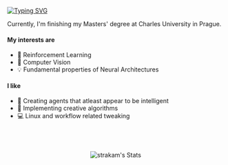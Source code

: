 [![Typing SVG](https://readme-typing-svg.demolab.com?font=Fira+Code&duration=2000&pause=1000&repeat=false&width=435&lines=Hi+%F0%9F%91%8B%2C+my+name+is+Matej)](https://git.io/typing-svg)

Currently, I'm finishing my Masters' degree at Charles University in Prague.

#### My interests are
- 🤖 Reinforcement Learning
- 👀 Computer Vision
- 💡 Fundamental properties of Neural Architectures
#### I like
- 🧠 Creating agents that atleast appear to be intelligent
- 🧩 Implementing creative algorithms
- 💻 Linux and workflow related tweaking

<div align="center" style="padding-top: 40px;"> 
  
  ![strakam's Stats](https://github-readme-stats.vercel.app/api?username=strakam&theme=ayu-mirage&show_icons=true&hide_border=false&count_private=true)
</div>

<!--
**strakam/strakam** is a ✨ _special_ ✨ repository because its `README.md` (this file) appears on your GitHub profile.

Here are some ideas to get you started:

- 🔭 I’m currently working on ...
- 🌱 I’m currently learning ...
- 👯 I’m looking to collaborate on ...
- 🤔 I’m looking for help with ...
- 💬 Ask me about ...
- 📫 How to reach me: ...
- 😄 Pronouns: ...
- ⚡ Fun fact: ...
-->
